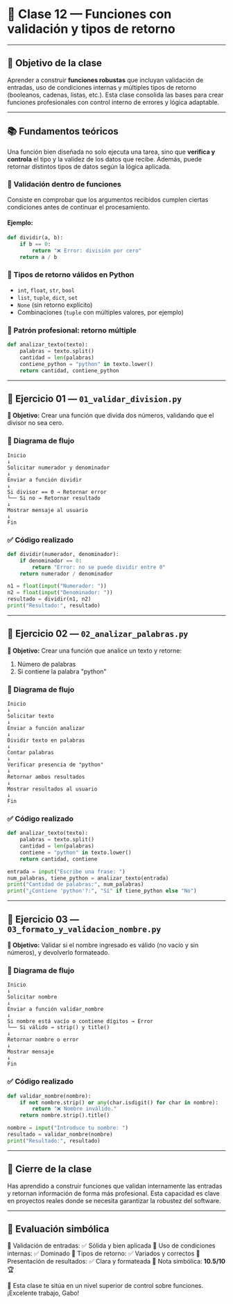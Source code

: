 # 🧠 Clase 12 — Funciones con validación y tipos de retorno

---

## 🎯 Objetivo de la clase

Aprender a construir **funciones robustas** que incluyan validación de entradas, uso de condiciones internas y múltiples tipos de retorno (booleanos, cadenas, listas, etc.). Esta clase consolida las bases para crear funciones profesionales con control interno de errores y lógica adaptable.

---

## 📚 Fundamentos teóricos

Una función bien diseñada no solo ejecuta una tarea, sino que **verifica y controla** el tipo y la validez de los datos que recibe. Además, puede retornar distintos tipos de datos según la lógica aplicada.

### 🔹 Validación dentro de funciones

Consiste en comprobar que los argumentos recibidos cumplen ciertas condiciones antes de continuar el procesamiento.

#### Ejemplo:

```python
def dividir(a, b):
    if b == 0:
        return "❌ Error: división por cero"
    return a / b
```

### 🔹 Tipos de retorno válidos en Python

- `int`, `float`, `str`, `bool`
- `list`, `tuple`, `dict`, `set`
- `None` (sin retorno explícito)
- Combinaciones (`tuple` con múltiples valores, por ejemplo)

### 🔹 Patrón profesional: retorno múltiple

```python
def analizar_texto(texto):
    palabras = texto.split()
    cantidad = len(palabras)
    contiene_python = "python" in texto.lower()
    return cantidad, contiene_python
```

---

## 🧪 Ejercicio 01 — `01_validar_division.py`

**🎯 Objetivo:** Crear una función que divida dos números, validando que el divisor no sea cero.

### 🧭 Diagrama de flujo

```
Inicio
↓
Solicitar numerador y denominador
↓
Enviar a función dividir
↓
Si divisor == 0 → Retornar error
└── Si no → Retornar resultado
↓
Mostrar mensaje al usuario
↓
Fin
```

### ✅ Código realizado

```python
def dividir(numerador, denominador):
    if denominador == 0:
        return "Error: no se puede dividir entre 0"
    return numerador / denominador

n1 = float(input("Numerador: "))
n2 = float(input("Denominador: "))
resultado = dividir(n1, n2)
print("Resultado:", resultado)
```

---

## 🧪 Ejercicio 02 — `02_analizar_palabras.py`

**🎯 Objetivo:** Crear una función que analice un texto y retorne:

1. Número de palabras
2. Si contiene la palabra "python"

### 🧭 Diagrama de flujo

```
Inicio
↓
Solicitar texto
↓
Enviar a función analizar
↓
Dividir texto en palabras
↓
Contar palabras
↓
Verificar presencia de "python"
↓
Retornar ambos resultados
↓
Mostrar resultados al usuario
↓
Fin
```

### ✅ Código realizado

```python
def analizar_texto(texto):
    palabras = texto.split()
    cantidad = len(palabras)
    contiene = "python" in texto.lower()
    return cantidad, contiene

entrada = input("Escribe una frase: ")
num_palabras, tiene_python = analizar_texto(entrada)
print("Cantidad de palabras:", num_palabras)
print("¿Contiene 'python'?:", "Sí" if tiene_python else "No")
```

---

## 🧪 Ejercicio 03 — `03_formato_y_validacion_nombre.py`

**🎯 Objetivo:** Validar si el nombre ingresado es válido (no vacío y sin números), y devolverlo formateado.

### 🧭 Diagrama de flujo

```
Inicio
↓
Solicitar nombre
↓
Enviar a función validar_nombre
↓
Si nombre está vacío o contiene dígitos → Error
└── Si válido → strip() y title()
↓
Retornar nombre o error
↓
Mostrar mensaje
↓
Fin
```

### ✅ Código realizado

```python
def validar_nombre(nombre):
    if not nombre.strip() or any(char.isdigit() for char in nombre):
        return "❌ Nombre inválido."
    return nombre.strip().title()

nombre = input("Introduce tu nombre: ")
resultado = validar_nombre(nombre)
print("Resultado:", resultado)
```

---

## 🧾 Cierre de la clase

Has aprendido a construir funciones que validan internamente las entradas y retornan información de forma más profesional. Esta capacidad es clave en proyectos reales donde se necesita garantizar la robustez del software.

---

## 🧠 Evaluación simbólica

🔹 Validación de entradas: ✅ Sólida y bien aplicada 🔹 Uso de condiciones internas: ✅ Dominado 🔹 Tipos de retorno: ✅ Variados y correctos 🔹 Presentación de resultados: ✅ Clara y formateada 🔹 Nota simbólica: **10.5/10** 🏆

📘 Esta clase te sitúa en un nivel superior de control sobre funciones. ¡Excelente trabajo, Gabo!

